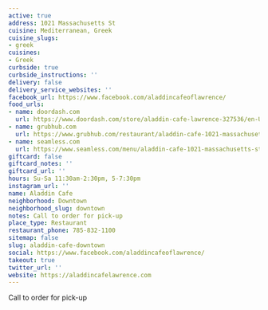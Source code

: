 ```yaml
---
active: true
address: 1021 Massachusetts St
cuisine: Mediterranean, Greek
cuisine_slugs:
- greek
cuisines:
- Greek
curbside: true
curbside_instructions: ''
delivery: false
delivery_service_websites: ''
facebook_url: https://www.facebook.com/aladdincafeoflawrence/
food_urls:
- name: doordash.com
  url: https://www.doordash.com/store/aladdin-cafe-lawrence-327536/en-US
- name: grubhub.com
  url: https://www.grubhub.com/restaurant/aladdin-cafe-1021-massachusetts-st-lawrence/1339849?utm_source=google&utm_medium=cpc&utm_campaign=Lawrence%2C%2BKS%2B%7C%2BAll%2B%7C%2BFood%2B%2B%2BHood&utm_term=%2Blawrence%20%2Bdelivery&efkwid=52998677246&gclsrc=aw.ds&=undefined&gclid=EAIaIQobChMI1OD48q226AIVAuiGCh1n-ADVEAAYASAAEgLNXPD_BwE
- name: seamless.com
  url: https://www.seamless.com/menu/aladdin-cafe-1021-massachusetts-st-lawrence/1339849
giftcard: false
giftcard_notes: ''
giftcard_url: ''
hours: Su-Sa 11:30am-2:30pm, 5-7:30pm
instagram_url: ''
name: Aladdin Cafe
neighborhood: Downtown
neighborhood_slug: downtown
notes: Call to order for pick-up
place_type: Restaurant
restaurant_phone: 785-832-1100
sitemap: false
slug: aladdin-cafe-downtown
social: https://www.facebook.com/aladdincafeoflawrence/
takeout: true
twitter_url: ''
website: https://aladdincafelawrence.com
---
```


Call to order for pick-up